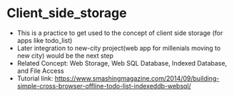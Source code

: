# Client_side_storage
* This is a practice to get used to the concept of client side storage (for apps like todo_list)
* Later integration to new-city project(web app for millenials moving to new city) would be the next step
* Related Concept: Web Storage, Web SQL Database, Indexed Database, and File Access
* Tutorial link: https://www.smashingmagazine.com/2014/09/building-simple-cross-browser-offline-todo-list-indexeddb-websql/

